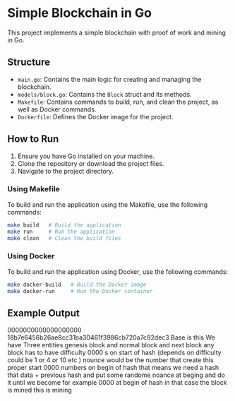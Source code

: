 # Simple Blockchain in Go

This project implements a simple blockchain with proof of work and mining in Go.

## Structure

- `main.go`: Contains the main logic for creating and managing the blockchain.
- `models/block.go`: Contains the `Block` struct and its methods.
- `Makefile`: Contains commands to build, run, and clean the project, as well as Docker commands.
- `Dockerfile`: Defines the Docker image for the project.

## How to Run

1. Ensure you have Go installed on your machine.
2. Clone the repository or download the project files.
3. Navigate to the project directory.

### Using Makefile

To build and run the application using the Makefile, use the following commands:

```sh
make build   # Build the application
make run     # Run the application
make clean   # Clean the build files
```

### Using Docker

To build and run the application using Docker, use the following commands:

```sh
make docker-build   # Build the Docker image
make docker-run     # Run the Docker container
```

## Example Output




0000000000000000000
18b7e6456b26ae8cc31ba30461f3986cb720a7c92dec3
Base is this
We have Three entities 
genesis block  and normal block and next block
any block has to have difficulty 0000 s on start of hash (depends on difficulty could be 1 or 4 or 10 etc )
nounce would be the number that create this proper start 0000 numbers on begin of hash 
that means we need a hash that data + previous hash and put some randome noance at beging and do it until we become 
for example 0000 at begin of hash
in that case the block is mined
this is mining
